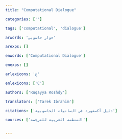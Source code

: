 ```yaml
---
title: "Computational Dialogue"

categories: ['']

tags: ['computational', 'dialogue']

arwords: 'حوار حاسوبي'

arexps: []

enwords: ['Computational Dialogue']

enexps: []

arlexicons: 'ح'

enlexicons: ['C']

authors: ['Ruqayya Roshdy']

translators: ['Tarek Ibrahim']

citations: ['دليل أكسفورد في السانيات الحاسوبية']

sources: ['المنظمة العربية للترجمة']


---
```

